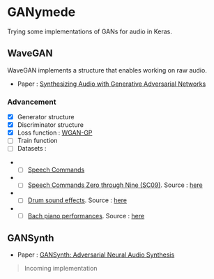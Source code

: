 # GANymede

Trying some implementations of GANs for audio in Keras.

## WaveGAN

WaveGAN implements a structure that enables working on raw audio.

- Paper : [Synthesizing Audio with Generative Adversarial Networks](https://arxiv.org/abs/1802.04208)

### Advancement
- [x] Generator structure
- [x] Discriminator structure
- [x] Loss function : [WGAN-GP](https://arxiv.org/abs/1704.00028)
- [ ] Train function
- [ ] Datasets : 
- - [ ] [Speech Commands](https://arxiv.org/abs/1804.03209)
- - [ ] [Speech Commands Zero through Nine (SC09)](http://deepyeti.ucsd.edu/cdonahue/wavegan/data/sc09.tar.gz). Source : [here](https://github.com/chrisdonahue/wavegan)
- - [ ] [Drum sound effects](http://deepyeti.ucsd.edu/cdonahue/wavegan/data/drums.tar.gz). Source : [here](https://github.com/chrisdonahue/wavegan)
- - [ ] [Bach piano performances](http://deepyeti.ucsd.edu/cdonahue/wavegan/data/mancini_piano.tar.gz). Source : [here](https://github.com/chrisdonahue/wavegan)

## GANSynth

- Paper : [GANSynth: Adversarial Neural Audio Synthesis](https://arxiv.org/abs/1902.08710)

> Incoming implementation
